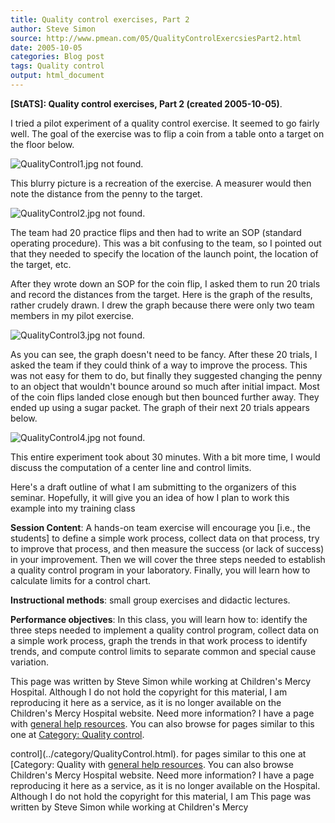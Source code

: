 ```yaml
---
title: Quality control exercises, Part 2
author: Steve Simon
source: http://www.pmean.com/05/QualityControlExercsiesPart2.html
date: 2005-10-05
categories: Blog post
tags: Quality control
output: html_document
---
```

**[StATS]: Quality control exercises, Part 2
(created 2005-10-05)**.

I tried a pilot experiment of a quality control exercise. It seemed to
go fairly well. The goal of the exercise was to flip a coin from a table
onto a target on the floor below.

![QualityControl1.jpg not found.](http://www.pmean.com/images/images/05/QualityControlExercsiesPart201.png)

This blurry picture is a recreation of the exercise. A measurer would
then note the distance from the penny to the target.

![QualityControl2.jpg not found.](http://www.pmean.com/images/images/05/QualityControlExercsiesPart202.png)

The team had 20 practice flips and then had to write an SOP (standard
operating procedure). This was a bit confusing to the team, so I pointed
out that they needed to specify the location of the launch point, the
location of the target, etc.

After they wrote down an SOP for the coin flip, I asked them to run 20
trials and record the distances from the target. Here is the graph of
the results, rather crudely drawn. I drew the graph because there were
only two team members in my pilot exercise.

![QualityControl3.jpg not found.](http://www.pmean.com/images/images/05/QualityControlExercsiesPart203.png)

As you can see, the graph doesn't need to be fancy. After these 20
trials, I asked the team if they could think of a way to improve the
process. This was not easy for them to do, but finally they suggested
changing the penny to an object that wouldn't bounce around so much
after initial impact. Most of the coin flips landed close enough but
then bounced further away. They ended up using a sugar packet. The graph
of their next 20 trials appears below.

![QualityControl4.jpg not found.](http://www.pmean.com/images/images/05/QualityControlExercsiesPart204.png)

This entire experiment took about 30 minutes. With a bit more time, I
would discuss the computation of a center line and control limits.

Here's a draft outline of what I am submitting to the organizers of
this seminar. Hopefully, it will give you an idea of how I plan to work
this example into my training class

**Session Content**: A hands-on team exercise will encourage you
[i.e., the students] to define a simple work process, collect data
on that process, try to improve that process, and then measure the
success (or lack of success) in your improvement. Then we will cover
the three steps needed to establish a quality control program in your
laboratory. Finally, you will learn how to calculate limits for a
control chart.

**Instructional methods**: small group exercises and didactic
lectures.

**Performance objectives**: In this class, you will learn how to:
identify the three steps needed to implement a quality control
program, collect data on a simple work process, graph the trends in
that work process to identify trends, and compute control limits to
separate common and special cause variation.

This page was written by Steve Simon while working at Children's Mercy
Hospital. Although I do not hold the copyright for this material, I am
reproducing it here as a service, as it is no longer available on the
Children's Mercy Hospital website. Need more information? I have a page
with [general help resources](../GeneralHelp.html). You can also browse
for pages similar to this one at [Category: Quality
control](../category/QualityControl.html).
<!---More--->
control](../category/QualityControl.html).
for pages similar to this one at [Category: Quality
with [general help resources](../GeneralHelp.html). You can also browse
Children's Mercy Hospital website. Need more information? I have a page
reproducing it here as a service, as it is no longer available on the
Hospital. Although I do not hold the copyright for this material, I am
This page was written by Steve Simon while working at Children's Mercy

<!---Do not use
**[StATS]: Quality control exercises, Part 2
This page was written by Steve Simon while working at Children's Mercy
Hospital. Although I do not hold the copyright for this material, I am
reproducing it here as a service, as it is no longer available on the
Children's Mercy Hospital website. Need more information? I have a page
with [general help resources](../GeneralHelp.html). You can also browse
for pages similar to this one at [Category: Quality
control](../category/QualityControl.html).
--->

